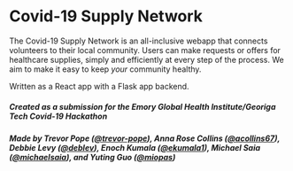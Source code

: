 # Covid-19 Supply Network

The Covid-19 Supply Network is an all-inclusive webapp that connects volunteers to their local community. Users can make requests or offers for healthcare supplies, simply and efficiently at every step of the process.  We aim to make it easy to keep *your* community healthy.

Written as a React app with a Flask app backend.

##### Created as a submission for the Emory Global Health Institute/Georiga Tech Covid-19 Hackathon
##### Made by Trevor Pope ([@trevor-pope](https://github.com/trevor-pope)), Anna Rose Collins ([@acollins67](https://github.com/acollins67)), Debbie Levy ([@deblev](https://github.com/deblev)), Enoch Kumala ([@ekumala1](https://github.com/ekumala1)), Michael Saia ([@michaelsaia](https://github.com/michaelsaia)), and Yuting Guo ([@miopas](https://github.com/Miopas))
